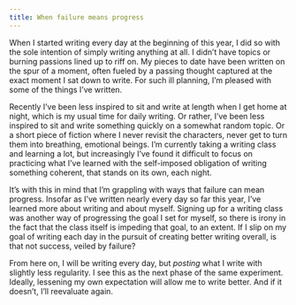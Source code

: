 ```yaml
---
title: When failure means progress
---
```


When I started writing every day at the beginning of this year, I did so with
the sole intention of simply writing anything at all. I didn’t have topics or
burning passions lined up to riff on. My pieces to date have been written on the
spur of a moment, often fueled by a passing thought captured at the exact moment
I sat down to write. For such ill planning, I’m pleased with some of the things
I’ve written.

Recently I’ve been less inspired to sit and write at length when I get home at
night, which is my usual time for daily writing. Or rather, I’ve been less
inspired to sit and write something quickly on a somewhat random topic. Or a
short piece of fiction where I never revisit the characters, never get to turn
them into breathing, emotional beings. I’m currently taking a writing class and
learning a lot, but increasingly I’ve found it difficult to focus on practicing
what I’ve learned with the self-imposed obligation of writing something
coherent, that stands on its own, each night.

It’s with this in mind that I’m grappling with ways that failure can mean
progress. Insofar as I’ve written nearly every day so far this year, I’ve
learned more about writing and about myself. Signing up for a writing class was
another way of progressing the goal I set for myself, so there is irony in the
fact that the class itself is impeding that goal, to an extent. If I slip on my
goal of writing each day in the pursuit of creating better writing overall, is
that not success, veiled by failure?

From here on, I will be writing every day, but *posting* what I write with
slightly less regularity. I see this as the next phase of the same experiment.
Ideally, lessening my own expectation will allow me to write better. And if it
doesn’t, I’ll reevaluate again.
